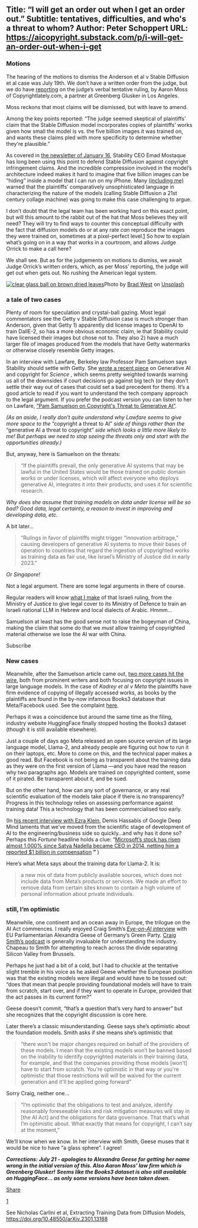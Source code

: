 Title: “I will get an order out when I get an order out.”
Subtitle: tentatives, difficulties, and who's a threat to whom?
Author: Peter Schoppert
URL: https://aicopyright.substack.com/p/i-will-get-an-order-out-when-i-get
---
### Motions 

The hearing of the motions to dismiss the Anderson et al v Stable Diffusion et al case was July 19th. We don’t have a written order from the judge, but we do have [reporting](https://www.linkedin.com/feed/update/urn:li:activity:7087578153614807040/) on the judge’s verbal tentative ruling, by Aaron Moss of Copyrightlately.com, a partner at Greenberg Glusker in Los Angeles. 

Moss reckons that most claims will be dismissed, but with leave to amend.

Among the key points reported: “The judge seemed skeptical of plaintiffs’ claim that the Stable Diffusion model incorporates copies of plaintiffs’ works given how small the model is vs. the five billion images it was trained on, and wants these claims pled with more specificity to determine whether they're plausible.”

As covered in [the newsletter of January 16,](https://aicopyright.substack.com/p/battle-of-the-metaphors) Stability CEO Emad Mostaque has long been using this point to defend Stable Diffusion against copyright infringement claims. And the incredible compression involved in the model’s architecture indeed makes it hard to imagine that five billion images can be “hiding” inside a model that I can run on my iPhone. Many [(including me) ](https://aicopyright.substack.com/p/understanding-understanding)warned that the plaintiffs’ comparatively unsophisticated language in characterizing the nature of the models (calling Stable Diffusion a 21st century collage machine) was going to make this case challenging to argue. 

I don’t doubt that the legal team has been working hard on this exact point, but will this amount to the rabbit out of the hat that Moss believes they will need? They will try to find ways to counter this conceptual difficulty with the fact that diffusion models do or at any rate _can_ reproduce the images they were trained on, sometimes at a pixel-perfect level.[1](https://aicopyright.substack.com/p/i-will-get-an-order-out-when-i-get#footnote-1-135308545) So how to explain what’s going on in a way that works in a courtroom, and allows Judge Orrick to make a call here? 

We shall see. But as for the judgements on motions to dismiss, we await Judge Orrick’s written orders, which, as per Moss’ reporting, the judge will get out when gets out. No rushing the American legal system. 

[![clear glass ball on brown dried leaves](https://images.unsplash.com/photo-1590012705866-810e697c20c8?crop=entropy&cs=tinysrgb&fit=max&fm=jpg&ixid=M3wzMDAzMzh8MHwxfHNlYXJjaHw1fHxjcnlzdGFsJTIwYmFsbHxlbnwwfHx8fDE2ODk5MDA2MjV8MA&ixlib=rb-4.0.3&q=80&w=1080)](https://images.unsplash.com/photo-1590012705866-810e697c20c8?crop=entropy&cs=tinysrgb&fit=max&fm=jpg&ixid=M3wzMDAzMzh8MHwxfHNlYXJjaHw1fHxjcnlzdGFsJTIwYmFsbHxlbnwwfHx8fDE2ODk5MDA2MjV8MA&ixlib=rb-4.0.3&q=80&w=1080)Photo by [Brad West](https://unsplash.com/@mintchap) on [Unsplash](https://unsplash.com)

### a tale of two cases

Plenty of room for speculation and crystal-ball gazing. Most legal commentators see the Getty v Stable Diffusion case is much stronger than Anderson, given that Getty 1) apparently did license images to OpenAI to train DallE-2, so has a more obvious economic claim, ie that Stability could have licensed their images but chose not to. They also 2) have a much larger file of images produced from the models that have Getty watermarks or otherwise closely resemble Getty images.

In an interview with Lawfare, Berkeley law Professor Pam Samuelson says Stability should settle with Getty. She [wrote a recent piece](https://www.science.org/doi/10.1126/science.adi0656) on Generative AI and copyright for _Science_ , which seems pretty weighted towards warning us all of the downsides if court decisions go against big tech (or they don’t settle their way out of cases that could set a bad precedent for them). It’s a good article to read if you want to understand the tech company approach to the legal argument. If you prefer the podcast version you can listen to her on Lawfare, [“Pam Samuelson on Copyright's Threat to Generative AI”](https://shows.acast.com/lawfare/episodes/pam-samuelson-on-copyrights-threat-to-generative-ai). 

_(As an aside, I really don’t quite understand why Lawfare seems to give more space to the_ “copyright a threat to AI” _side of things rather than the_ “generative AI a threat to copyright” _side which looks a little more likely to me! But perhaps we need to stop seeing the threats only and start with the opportunities already.)_

But, anyway, here is Samuelson on the threats:

> “If the plaintiffs prevail, the only generative AI systems that may be lawful in the United States would be those trained on public domain works or under licenses, which will affect everyone who deploys generative AI, integrates it into their products, and uses it for scientific research. 

_Why does she assume that training models on data under license will be so bad? Good data, legal certainty, a reason to invest in improving and developing data, etc._

A bit later…

> “Rulings in favor of plaintiffs might trigger “innovation arbitrage,” causing developers of generative AI systems to move their bases of operation to countries that regard the ingestion of copyrighted works as training data as fair use, like Israel’s Ministry of Justice did in early 2023.” 

_Or Singapore!_

Not a legal argument. There are some legal arguments in there of course.

Regular readers will know [what I make](https://aicopyright.substack.com/p/the-rockstars-gambit) of that Israeli ruling, from the Ministry of Justice to give legal cover to its Ministry of Defence to train an Israeli national LLM in Hebrew and local dialects of Arabic. Hmmm…

Samuelson at least has the good sense not to raise the bogeyman of China, making the claim that some do that we _must_ allow training of copyrighted material otherwise we lose the AI war with China. 

Subscribe

### New cases

Meanwhile, after the Samuelson article came out, [two more cases hit the wire,](https://www.theverge.com/2023/7/9/23788741/sarah-silverman-openai-meta-chatgpt-llama-copyright-infringement-chatbots-artificial-intelligence-ai) both from prominent writers and both focusing on copyright issues in large language models. In the case of _Kadrey et al v Meta_ the plaintiffs have firm evidence of copying of illegally accessed works, as books by the plaintiffs are found in the by-now infamous Books3 database that Meta/Facebook used. See the complaint [here](https://llmlitigation.com/pdf/03417/kadrey-meta-complaint.pdf).

Perhaps it was a coincidence but around the same time as the filing, industry website HuggingFace finally stopped hosting the Books3 dataset (though it is still available elsewhere). 

Just a couple of days ago Meta released an open source version of its large language model, Llama-2, and already people are figuring out how to run it on their laptops, etc. More to come on this, and the technical paper makes a good read. But Facebook is not being as transparent about the training data as they were on the first version of Llama —and you have read the reason why two paragraphs ago. Models are trained on copyrighted content, some of it pirated. Be transparent about it, and be sued. 

But on the other hand, how can any sort of governance, or any real scientific evaluation of the models take place if there is no transparency? Progress in this technology relies on assessing performance against training data! This a technology that has been commercialised too early. 

(In [his recent interview with Ezra Klein,](https://share.snipd.com/snip/9ae1f612-8859-4f02-b76f-414463c8e3f9) Demis Hassabis of Google Deep Mind laments that we’ve moved from the scientific stage of development of AI to the engineering/business side so quickly…and why has it done so? Perhaps this _Fortune_ headline holds a clue: “[Microsoft’s stock has risen almost 1,000% since Satya Nadella became CEO in 2014, netting him a reported $1 billion in compensation](https://fortune.com/2023/07/20/microsoft-stock-1000-percent-ceo-satya-nadella-1-billion-compensation/?utm_source=flipboard&utm_content=user%2Ffortune) **”** )

Here’s what Meta says about the training data for Llama-2. It is: 

> a new mix of data from publicly available sources, which does not include data from Meta’s products or services. We made an effort to remove data from certain sites known to contain a high volume of personal information about private individuals.

### still, I’m optimistic

Meanwhile, one continent and an ocean away in Europe, the trilogue on the AI Act commences. I really enjoyed Craig Smith’s _[Eye-on-AI](https://share.snipd.com/snip/1bac4d33-0249-4bd3-8ad0-8ef2f1de73ee)_[ interview](https://share.snipd.com/snip/1bac4d33-0249-4bd3-8ad0-8ef2f1de73ee) with EU Parliamentarian Alexandra Geese of Germany’s Green Party. [Craig Smith’s podcast](https://www.eye-on.ai/about) is generally invaluable for understanding the industry. Chapeau to Smith for attempting to reach across the divide separating Silicon Valley from Brussels. 

Perhaps he just had a bit of a cold, but I had to chuckle at the tentative slight tremble in his voice as he asked Geese whether the European position was that the existing models were illegal and would have to be tossed out: “does that mean that people providing foundational models will have to train from scratch, start over, and if they want to operate in Europe, provided that the act passes in its current form?”

Geese doesn’t commit, “that’s a question that’s very hard to answer” but she recognizes that the copyright discussion is core here.

Later there’s a classic misunderstanding. Geese says she’s optimistic about the foundation models. Smith asks if she means she’s optimistic that 

> “there won't be major changes required on behalf of the providers of these models. I mean that the existing models won’t be banned based on the inability to identify copyrighted materials in their training data, for example, and that the companies providing those models [won’t] have to start from scratch. You're optimistic in that way or you're optimistic that those restrictions will will be waived for the current generation and it'll be applied going forward”

Sorry Craig, neither one… 

> “I’m optimistic that the obligations to test and analyze, identify reasonably foreseeable risks and risk mitigation measures will stay in [the AI Act] and the obligations for data governance. That that’s what I’m optimistic about. What exactly that means for copyright, I can’t say at the moment,”

We’ll know when we know. In her interview with Smith, Geese muses that it would be nice to have “a glass sphere”. I agree! 

_**Corrections: July 21 - apologies to Alexandra Geese for getting her name wrong in the initial version of this. Also Aaron Moss’ law firm which is Greenberg Glusker!**_ _**Seems like the Books3 dataset is also still available on HuggingFace… as only some versions have been taken down.**_

[ Share](https://aicopyright.substack.com/p/i-will-get-an-order-out-when-i-get?utm_source=substack&utm_medium=email&utm_content=share&action=share)

[1](https://aicopyright.substack.com/p/i-will-get-an-order-out-when-i-get#footnote-anchor-1-135308545)

See Nicholas Carlini et al, Extracting Training Data from Diffusion Models, https://doi.org/10.48550/arXiv.2301.13188
